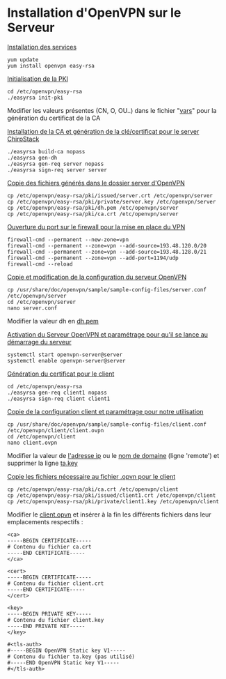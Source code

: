 # Installation d'OpenVPN sur le Serveur
<ins>Installation des services</ins>
```
yum update
yum install openvpn easy-rsa
```

<ins>Initialisation de la PKI</ins>
```
cd /etc/openvpn/easy-rsa
./easyrsa init-pki
```

Modifier les valeurs présentes (CN, O, OU..) dans le fichier "<ins>vars</ins>" pour la génération du certificat de la CA

<ins>Installation de la CA et génération de la clé/certificat pour le server ChirpStack</ins>
```
./easyrsa build-ca nopass
./easyrsa gen-dh
./easyrsa gen-req server nopass
./easyrsa sign-req server server
```

<ins>Copie des fichiers générés dans le dossier server d'OpenVPN</ins>
```
cp /etc/openvpn/easy-rsa/pki/issued/server.crt /etc/openvpn/server
cp /etc/openvpn/easy-rsa/pki/private/server.key /etc/openvpn/server
cp /etc/openvpn/easy-rsa/pki/dh.pem /etc/openvpn/server
cp /etc/openvpn/easy-rsa/pki/ca.crt /etc/openvpn/server
```

<ins>Ouverture du port sur le firewall pour la mise en place du VPN</ins>
```
firewall-cmd --permanent --new-zone=vpn
firewall-cmd --permanent --zone=vpn --add-source=193.48.120.0/20
firewall-cmd --permanent --zone=vpn --add-source=193.48.128.0/21
firewall-cmd --permanent --zone=vpn --add-port=1194/udp
firewall-cmd --reload
```

<ins>Copie et modification de la configuration du serveur OpenVPN</ins>
```
cp /usr/share/doc/openvpn/sample/sample-config-files/server.conf /etc/openvpn/server
cd /etc/openvpn/server
nano server.conf
```

Modifier la valeur dh en <ins>dh.pem</ins>

<ins>Activation du Serveur OpenVPN et paramétrage pour qu'il se lance au démarrage du serveur</ins>
```
systemctl start openvpn-server@server
systemctl enable openvpn-server@server
```

<ins>Génération du certificat pour le client</ins>
```
cd /etc/openvpn/easy-rsa
./easyrsa gen-req client1 nopass
./easyrsa sign-req client client1
```

<ins>Copie de la configuration client et paramétrage pour notre utilisation</ins>
```
cp /usr/share/doc/openvpn/sample/sample-config-files/client.conf /etc/openvpn/client/client.ovpn
cd /etc/openvpn/client
nano client.ovpn
```

Modifier la valeur de <ins>l'adresse ip</ins> ou le <ins>nom de domaine</ins> (ligne 'remote') et supprimer la ligne <ins>ta.key</ins>

<ins>Copie les fichiers nécessaire au fichier .opvn pour le client</ins>
```
cp /etc/openvpn/easy-rsa/pki/ca.crt /etc/openvpn/client
cp /etc/openvpn/easy-rsa/pki/issued/client1.crt /etc/openvpn/client
cp /etc/openvpn/easy-rsa/pki/private/client1.key /etc/openvpn/client
```

Modifier le <ins>client.opvn</ins> et insérer à la fin les différents fichiers dans leur emplacements respectifs :
```
<ca>
-----BEGIN CERTIFICATE-----
# Contenu du fichier ca.crt
-----END CERTIFICATE-----
</ca>

<cert>
-----BEGIN CERTIFICATE-----
# Contenu du fichier client.crt
-----END CERTIFICATE-----
</cert>

<key>
-----BEGIN PRIVATE KEY-----
# Contenu du fichier client.key
-----END PRIVATE KEY-----
</key>

#<tls-auth>
#-----BEGIN OpenVPN Static key V1-----
# Contenu du fichier ta.key (pas utilisé)
#-----END OpenVPN Static key V1-----
#</tls-auth>
```
